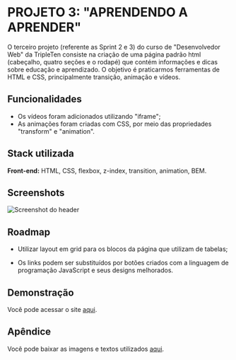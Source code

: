 
# PROJETO 3: "APRENDENDO A APRENDER"

O terceiro projeto (referente as Sprint 2 e 3) do curso de "Desenvolvedor Web" da TripleTen consiste na criação de uma página padrão html (cabeçalho, quatro seções e o rodapé) que contém informações e dicas sobre educação e aprendizado. O objetivo é praticarmos ferramentas de HTML e CSS, principalmente transição, animação e vídeos.

## Funcionalidades

- Os vídeos foram adicionados utilizando "iframe";
- As animações foram criadas com CSS, por meio das propriedades "transform" e "animation".



## Stack utilizada

**Front-end:** HTML, CSS, flexbox, z-index, transition, animation, BEM.




## Screenshots

![Screenshot do header](https://github.com/vinib96/web_project_1_ptbr/assets/141737376/84d9714a-1d4c-4ef9-a118-f804f2e5a16a)



## Roadmap

- Utilizar layout em grid para os blocos da página que utilizam de tabelas;

- Os links podem ser substituídos por botões criados com a linguagem de programação JavaScript e seus designs melhorados.


## Demonstração

Você pode acessar o site [aqui](https://vinib96.github.io/web_project_1_ptbr/).


## Apêndice

Você pode baixar as imagens e textos utilizados [aqui](https://practicum-content.s3.us-west-1.amazonaws.com/new-markets/WEB_sprint_3/PT/sprint_3-sources-ptbr.zip).

